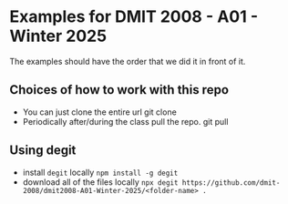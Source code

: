 # Examples for DMIT 2008 - A01 - Winter 2025

The examples should have the order that we did it in front of it.


## Choices of how to work with this repo


- You can just clone the entire url
git clone <repo-url>
- Periodically after/during the class pull the repo.
git pull


## Using degit

- install `degit` locally
`npm install -g degit`
- download all of the files locally
`npx degit https://github.com/dmit-2008/dmit2008-A01-Winter-2025/<folder-name> .`
